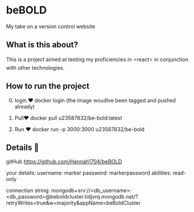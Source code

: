 # beBOLD
 My take on a version control website 

## What is this about? 
This is a project aimed at testing my proficiencies in ⭐react⭐ in conjunction with other technologies.  

## How to run the project
0. login ❤️
docker login 
(the image woudlve been tagged and pushed already)

1. Pull❤️
docker pull u23587832/be-bold:latest

2. Run ❤️
docker run -p 3000:3000 u23587832/be-bold

## Details 📃
gitHub
https://github.com/Hannah1704/beBOLD

your details: 
username: marker 
password: markerpassword
abilities: read-only

connection string:
mongodb+srv://<db_username>:<db_password>@beboldcluster.tidjvrq.mongodb.net/?retryWrites=true&w=majority&appName=beBoldCluster